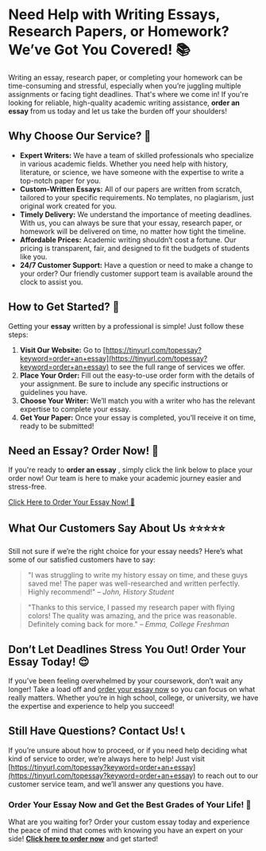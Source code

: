 # Need Help with Writing Essays, Research Papers, or Homework? We’ve Got You Covered! 📚

Writing an essay, research paper, or completing your homework can be time-consuming and stressful, especially when you’re juggling multiple assignments or facing tight deadlines. That's where we come in! If you're looking for reliable, high-quality academic writing assistance, **order an essay** from us today and let us take the burden off your shoulders!

## Why Choose Our Service? 🤔

- **Expert Writers:** We have a team of skilled professionals who specialize in various academic fields. Whether you need help with history, literature, or science, we have someone with the expertise to write a top-notch paper for you.
- **Custom-Written Essays:** All of our papers are written from scratch, tailored to your specific requirements. No templates, no plagiarism, just original work created for you.
- **Timely Delivery:** We understand the importance of meeting deadlines. With us, you can always be sure that your essay, research paper, or homework will be delivered on time, no matter how tight the timeline.
- **Affordable Prices:** Academic writing shouldn’t cost a fortune. Our pricing is transparent, fair, and designed to fit the budgets of students like you.
- **24/7 Customer Support:** Have a question or need to make a change to your order? Our friendly customer support team is available around the clock to assist you.

## How to Get Started? 📝

Getting your **essay** written by a professional is simple! Just follow these steps:

1. **Visit Our Website:** Go to [https://tinyurl.com/topessay?keyword=order+an+essay](https://tinyurl.com/topessay?keyword=order+an+essay) to see the full range of services we offer.
2. **Place Your Order:** Fill out the easy-to-use order form with the details of your assignment. Be sure to include any specific instructions or guidelines you have.
3. **Choose Your Writer:** We’ll match you with a writer who has the relevant expertise to complete your essay.
4. **Get Your Paper:** Once your essay is completed, you’ll receive it on time, ready to be submitted!

## Need an Essay? Order Now! 📅

If you're ready to **order an essay** , simply click the link below to place your order now! Our team is here to make your academic journey easier and stress-free.

[Click Here to Order Your Essay Now! 🚀](https://tinyurl.com/topessay?keyword=order+an+essay)

## What Our Customers Say About Us ⭐⭐⭐⭐⭐

Still not sure if we’re the right choice for your essay needs? Here’s what some of our satisfied customers have to say:

> "I was struggling to write my history essay on time, and these guys saved me! The paper was well-researched and written perfectly. Highly recommend!" – _John, History Student_

> "Thanks to this service, I passed my research paper with flying colors! The quality was amazing, and the price was reasonable. Definitely coming back for more." – _Emma, College Freshman_

## Don’t Let Deadlines Stress You Out! Order Your Essay Today! 😌

If you’ve been feeling overwhelmed by your coursework, don’t wait any longer! Take a load off and [order your essay now](https://tinyurl.com/topessay?keyword=order+an+essay) so you can focus on what really matters. Whether you’re in high school, college, or university, we have the expertise and experience to help you succeed!

## Still Have Questions? Contact Us! 📞

If you’re unsure about how to proceed, or if you need help deciding what kind of service to order, we’re always here to help! Just visit [https://tinyurl.com/topessay?keyword=order+an+essay](https://tinyurl.com/topessay?keyword=order+an+essay) to reach out to our customer service team, and we’ll answer any questions you have.

### Order Your Essay Now and Get the Best Grades of Your Life! 🌟

What are you waiting for? Order your custom essay today and experience the peace of mind that comes with knowing you have an expert on your side! **[Click here to order now](https://tinyurl.com/topessay?keyword=order+an+essay)** and get started!
